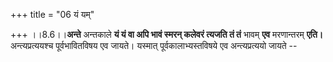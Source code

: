 +++
title = "06 यं यम्"

+++
।।8.6।।**अन्ते** अन्तकाले **यं यं वा अपि भावं स्मरन् कलेवरं त्यजति तं
तं** भावम् **एव** मरणान्तरम् **एति।** अन्त्यप्रत्ययश्च पूर्वभावितविषय एव
जायते। यस्मात् पूर्वकालाभ्यस्तविषये एव अन्त्यप्रत्ययो जायते --
